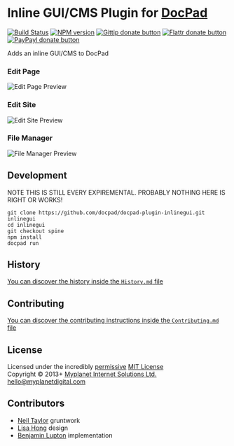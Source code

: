 # Inline GUI/CMS Plugin for [DocPad](http://docpad.org)

[![Build Status](https://secure.travis-ci.org/docpad/docpad-plugin-inlinegui.png?branch=master)](http://travis-ci.org/docpad/docpad-plugin-inlinegui "Check this project's build status on TravisCI")
[![NPM version](https://badge.fury.io/js/docpad-plugin-inlinegui.png)](https://npmjs.org/package/docpad-plugin-inlinegui "View this project on NPM")
[![Gittip donate button](http://badgr.co/gittip/docpad.png)](https://www.gittip.com/docpad/ "Donate weekly to this project using Gittip")
[![Flattr donate button](https://raw.github.com/balupton/flattr-buttons/master/badge-89x18.gif)](http://flattr.com/thing/344188/balupton-on-Flattr "Donate monthly to this project using Flattr")
[![PayPayl donate button](https://www.paypalobjects.com/en_AU/i/btn/btn_donate_SM.gif)](https://www.paypal.com/au/cgi-bin/webscr?cmd=_flow&SESSION=IHj3DG3oy_N9A9ZDIUnPksOi59v0i-EWDTunfmDrmU38Tuohg_xQTx0xcjq&dispatch=5885d80a13c0db1f8e263663d3faee8d14f86393d55a810282b64afed84968ec "Donate once-off to this project using Paypal")

Adds an inline GUI/CMS to DocPad


### Edit Page

![Edit Page Preview](https://raw.github.com/docpad/docpad-plugin-inlinegui/master/src/files/resources/images/edit-page.jpg)


### Edit Site

![Edit Site Preview](https://raw.github.com/docpad/docpad-plugin-inlinegui/master/src/files/resources/images/edit-site.jpg)

### File Manager

![File Manager Preview](https://raw.github.com/docpad/docpad-plugin-inlinegui/master/src/files/resources/images/file-manager.jpg)



## Development

NOTE THIS IS STILL EVERY EXPIREMENTAL. PROBABLY NOTHING HERE IS RIGHT OR WORKS!

```
git clone https://github.com/docpad/docpad-plugin-inlinegui.git inlinegui
cd inlinegui
git checkout spine
npm install
docpad run
```


## History
[You can discover the history inside the `History.md` file](https://github.com/bevry/docpad-plugin-inlinegui/blob/master/History.md#files)


## Contributing
[You can discover the contributing instructions inside the `Contributing.md` file](https://github.com/bevry/docpad-plugin-inlinegui/blob/master/Contributing.md#files)


## License
Licensed under the incredibly [permissive](http://en.wikipedia.org/wiki/Permissive_free_software_licence) [MIT License](http://creativecommons.org/licenses/MIT/)
<br/>Copyright &copy; 2013+ [Myplanet Internet Solutions Ltd.](http://www.myplanetdigital.com/) <hello@myplanetdigital.com>

## Contributors

- [Neil Taylor](https://github.com/neilbaylorrulez) gruntwork
- [Lisa Hong](https://github.com/lisaej) design
- [Benjamin Lupton](http://balupton.com) implementation
